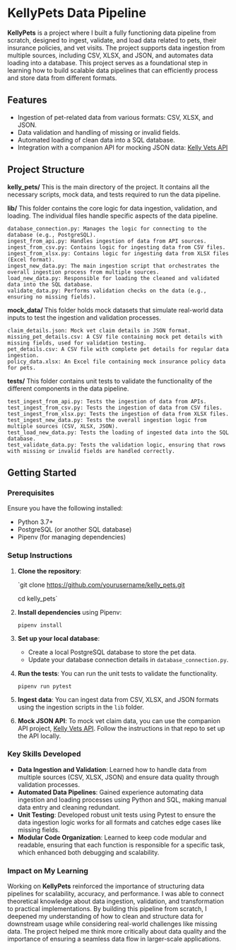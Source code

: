 KellyPets Data Pipeline
=======================

**KellyPets** is a project where I built a fully functioning data pipeline from scratch, designed to ingest, validate, and load data related to pets, their insurance policies, and vet visits. The project supports data ingestion from multiple sources, including CSV, XLSX, and JSON, and automates data loading into a database. This project serves as a foundational step in learning how to build scalable data pipelines that can efficiently process and store data from different formats.

Features
--------

-   Ingestion of pet-related data from various formats: CSV, XLSX, and JSON.
-   Data validation and handling of missing or invalid fields.
-   Automated loading of clean data into a SQL database.
-   Integration with a companion API for mocking JSON data: [Kelly Vets API](https://github.com/olikelly00/kelly-vets-api)

Project Structure
-----------------

**kelly_pets/**
This is the main directory of the project. It contains all the necessary scripts, mock data, and tests required to run the data pipeline.

**lib/**
This folder contains the core logic for data ingestion, validation, and loading. The individual files handle specific aspects of the data pipeline.

    database_connection.py: Manages the logic for connecting to the database (e.g., PostgreSQL).
    ingest_from_api.py: Handles ingestion of data from API sources.
    ingest_from_csv.py: Contains logic for ingesting data from CSV files.
    ingest_from_xlsx.py: Contains logic for ingesting data from XLSX files (Excel format).
    ingest_new_data.py: The main ingestion script that orchestrates the overall ingestion process from multiple sources.
    load_new_data.py: Responsible for loading the cleaned and validated data into the SQL database.
    validate_data.py: Performs validation checks on the data (e.g., ensuring no missing fields).
    
**mock_data/**
This folder holds mock datasets that simulate real-world data inputs to test the ingestion and validation processes.

    claim_details.json: Mock vet claim details in JSON format.
    missing_pet_details.csv: A CSV file containing mock pet details with missing fields, used for validation testing.
    pet_details.csv: A CSV file with complete pet details for regular data ingestion.
    policy_data.xlsx: An Excel file containing mock insurance policy data for pets.

**tests/**
This folder contains unit tests to validate the functionality of the different components in the data pipeline.

    test_ingest_from_api.py: Tests the ingestion of data from APIs.
    test_ingest_from_csv.py: Tests the ingestion of data from CSV files.
    test_ingest_from_xlsx.py: Tests the ingestion of data from XLSX files.
    test_ingest_new_data.py: Tests the overall ingestion logic from multiple sources (CSV, XLSX, JSON).
    test_load_new_data.py: Tests the loading of ingested data into the SQL database.
    test_validate_data.py: Tests the validation logic, ensuring that rows with missing or invalid fields are handled correctly.

Getting Started
---------------

### Prerequisites

Ensure you have the following installed:

-   Python 3.7+
-   PostgreSQL (or another SQL database)
-   Pipenv (for managing dependencies)

### Setup Instructions

1.  **Clone the repository**:

    `git clone https://github.com/yourusername/kelly_pets.git
    
    cd kelly_pets`

3.  **Install dependencies** using Pipenv:

    `pipenv install`

4.  **Set up your local database**:

    -   Create a local PostgreSQL database to store the pet data.
    -   Update your database connection details in `database_connection.py`.
5.  **Run the tests**: You can run the unit tests to validate the functionality.

    `pipenv run pytest`

6.  **Ingest data**: You can ingest data from CSV, XLSX, and JSON formats using the ingestion scripts in the `lib` folder.

7.  **Mock JSON API**: To mock vet claim data, you can use the companion API project, [Kelly Vets API](https://github.com/olikelly00/kelly-vets-api). Follow the instructions in that repo to set up the API locally.

### Key Skills Developed

-   **Data Ingestion and Validation**: Learned how to handle data from multiple sources (CSV, XLSX, JSON) and ensure data quality through validation processes.
-   **Automated Data Pipelines**: Gained experience automating data ingestion and loading processes using Python and SQL, making manual data entry and cleaning redundant.
-   **Unit Testing**: Developed robust unit tests using Pytest to ensure the data ingestion logic works for all formats and catches edge cases like missing fields.
-   **Modular Code Organization**: Learned to keep code modular and readable, ensuring that each function is responsible for a specific task, which enhanced both debugging and scalability.

### Impact on My Learning

Working on **KellyPets** reinforced the importance of structuring data pipelines for scalability, accuracy, and performance. I was able to connect theoretical knowledge about data ingestion, validation, and transformation to practical implementations. By building this pipeline from scratch, I deepened my understanding of how to clean and structure data for downstream usage while considering real-world challenges like missing data. The project helped me think more critically about data quality and the importance of ensuring a seamless data flow in larger-scale applications.

